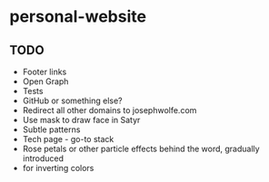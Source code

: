 # personal-website

## TODO

- Footer links
- Open Graph
- Tests
- GitHub or something else?
- Redirect all other domains to josephwolfe.com
- Use mask to draw face in Satyr
- Subtle patterns
- Tech page - go-to stack
- Rose petals or other particle effects behind the word, gradually introduced
- <filter-function> for inverting colors
